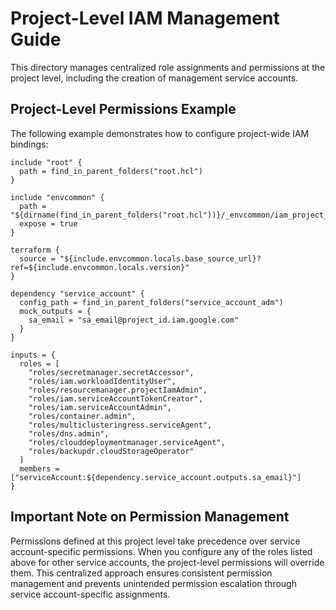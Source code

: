 # Project-Level IAM Management Guide
This directory manages centralized role assignments and permissions at the project level, including the creation of management service accounts.

## Project-Level Permissions Example
The following example demonstrates how to configure project-wide IAM bindings:

```
include "root" {
  path = find_in_parent_folders("root.hcl")
}

include "envcommon" {
  path = "${dirname(find_in_parent_folders("root.hcl"))}/_envcommon/iam_project_binding.hcl"
  expose = true
}

terraform {
  source = "${include.envcommon.locals.base_source_url}?ref=${include.envcommon.locals.version}"
}

dependency "service_account" {
  config_path = find_in_parent_folders("service_account_adm")
  mock_outputs = {
    sa_email = "sa_email@project_id.iam.google.com"
  }
}

inputs = {
  roles = [
    "roles/secretmanager.secretAccessor",
    "roles/iam.workloadIdentityUser",
    "roles/resourcemanager.projectIamAdmin",
    "roles/iam.serviceAccountTokenCreator",
    "roles/iam.serviceAccountAdmin",
    "roles/container.admin",
    "roles/multiclusteringress.serviceAgent",
    "roles/dns.admin",
    "roles/clouddeploymentmanager.serviceAgent",
    "roles/backupdr.cloudStorageOperator"
  ]
  members = ["serviceAccount:${dependency.service_account.outputs.sa_email}"]
}
```

## Important Note on Permission Management
Permissions defined at this project level take precedence over service account-specific permissions. 
When you configure any of the roles listed above for other service accounts, the project-level 
permissions will override them. This centralized approach ensures consistent permission management 
and prevents unintended permission escalation through service account-specific assignments.
